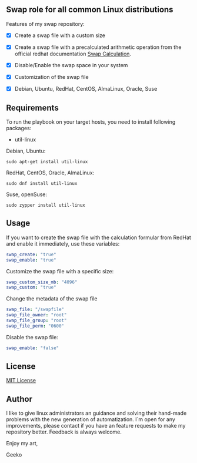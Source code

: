 ## Swap role for all common Linux distributions
Features of my swap repository:
- [x] Create a swap file with a custom size 
- [x] Create a swap file with a precalculated arithmetic operation from the official redhat documentation [Swap Calculation](https://access.redhat.com/documentation/en-us/red_hat_enterprise_linux/7/html/storage_administration_guide/ch-swapspace).
- [x] Disable/Enable the swap space in your system
- [x] Customization of the swap file
- [x] Debian, Ubuntu, RedHat, CentOS, AlmaLinux, Oracle, Suse


## Requirements
To run the playbook on your target hosts, you need to install following packages:
- util-linux

Debian, Ubuntu:

``sudo apt-get install util-linux``

RedHat, CentOS, Oracle, AlmaLinux:

``sudo dnf install util-linux``

Suse, openSuse:

``sudo zypper install util-linux``


  
## Usage
If you want to create the swap file with the calculation formular from RedHat and enable it immediately, use these variables:
```yaml
swap_create: "true"
swap_enable: "true"
```
Customize the swap file with a specific size:
```yaml
swap_custom_size_mb: "4096"
swap_custom: "true"
```

Change the metadata of the swap file
```yaml
swap_file: "/swapfile"
swap_file_owner: "root"
swap_file_group: "root"
swap_file_perm: "0600"
```
Disable the swap file:
```yaml
swap_enable: "false"
```


## License
[MIT License](https://opensource.org/license/MIT)

## Author
I like to give linux administrators an guidance and solving their hand-made problems with the new generation of automatization.
I´m open for any improvements, please contact if you have an feature requests to make my repository better. Feedback is always welcome.

Enjoy my art,

Geeko
